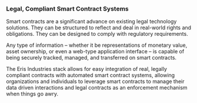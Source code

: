 ### Legal, Compliant Smart Contract Systems

Smart contracts are a significant advance on existing legal technology solutions. They can be structured to reflect and deal in real-world rights and obligations. They can be designed to comply with regulatory requirements.

Any type of information – whether it be representations of monetary value, asset ownership, or even a web-type application interface – is capable of being securely tracked, managed, and transferred on smart contracts.

The Eris Industries stack allows for easy integration of real, legally compliant contracts with automated smart contract systems, allowing organizations and individuals to leverage smart contracts to manage their data driven interactions and legal contracts as an enforcement mechanism when things go awry.
